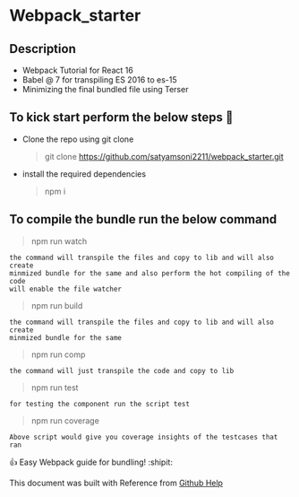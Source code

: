 # Webpack_starter

## Description

- Webpack Tutorial for React 16
- Babel @ 7 for transpiling ES 2016 to es-15
- Minimizing the final bundled file using Terser

## To kick start perform the below steps :two_women_holding_hands:

- Clone the repo using git clone
  > git clone https://github.com/satyamsoni2211/webpack_starter.git
- install the required dependencies
  > npm i

## To compile the bundle run the below command

> npm run watch

```
the command will transpile the files and copy to lib and will also create
minmized bundle for the same and also perform the hot compiling of the code
will enable the file watcher
```

> npm run build

```
the command will transpile the files and copy to lib and will also create
minmized bundle for the same
```

> npm run comp

```
the command will just transpile the code and copy to lib
```

> npm run test

```
for testing the component run the script test
```

> npm run coverage

```
Above script would give you coverage insights of the testcases that ran
```

:+1: Easy Webpack guide for bundling! :shipit:

This document was built with Reference from [Github Help](https://help.github.com/articles/basic-writing-and-formatting-syntax/)
